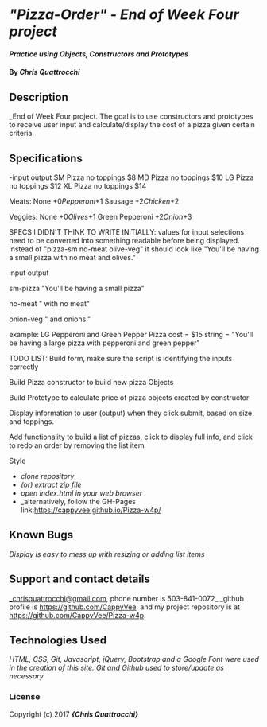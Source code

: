 # _"Pizza-Order" - End of Week Four project_

#### _Practice using Objects, Constructors and Prototypes_

#### By _**Chris Quattrocchi**_

## Description

_End of Week Four project. The goal is to use constructors and prototypes to receive user input and calculate/display the cost of a pizza given certain criteria.

## Specifications
-input                      output
 SM Pizza no toppings       $8
 MD Pizza no toppings       $10
 LG Pizza no toppings       $12
 XL Pizza no toppings       $14

 Meats:
 None                       +$0
 Pepperoni                  +$1
 Sausage                    +$2
 Chicken                    +$2

 Veggies:
 None                       +$0
 Olives                     +$1
 Green Pepperoni            +$2
 Onion                      +$3

 SPECS I DIDN'T THINK TO WRITE INITIALLY:
 values for input selections need to be converted into something readable before being displayed. instead of "pizza-sm no-meat olive-veg" it should look like "You'll be having a small pizza with no meat and olives."

 input          output

 sm-pizza       "You'll be having a small pizza"

 no-meat        " with no meat"

 onion-veg      " and onions."

 example:
 LG Pepperoni and Green Pepper Pizza cost = $15
 string = "You'll be having a large pizza with pepperoni and green pepper"

 TODO LIST:
  Build form, make sure the script is identifying the inputs correctly

  Build Pizza constructor to build new pizza Objects

  Build Prototype to calculate price of pizza objects created by constructor

  Display information to user (output) when they click submit, based on size and toppings.

  Add functionality to build a list of pizzas, click to display full info, and click to redo an order by removing the list item

  Style

* _clone repository_
* _(or) extract zip file_
* _open index.html in your web browser_
* _alternatively, follow the GH-Pages link:https://cappyvee.github.io/Pizza-w4p/


## Known Bugs

_Display is easy to mess up with resizing or adding list items_

## Support and contact details

_chrisquattrocchi@gmail.com, phone number is 503-841-0072_
_github profile is https://github.com/CappyVee, and my project repository is at https://github.com/CappyVee/Pizza-w4p.

## Technologies Used

_HTML, CSS, Git, Javascript, jQuery, Bootstrap and a Google Font were used in the creation of this site. Git and Github used to store/update as necessary_

### License

Copyright (c) 2017 **_{Chris Quattrocchi}_**
